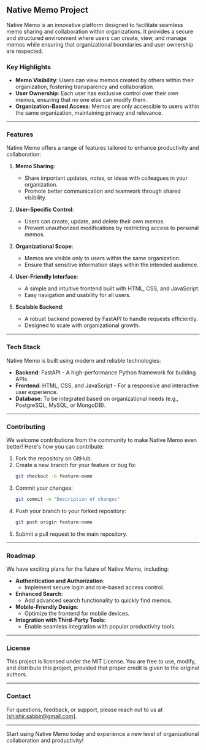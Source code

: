 
## Native Memo Project

Native Memo is an innovative platform designed to facilitate seamless memo sharing and collaboration within organizations. It provides a secure and structured environment where users can create, view, and manage memos while ensuring that organizational boundaries and user ownership are respected.

### Key Highlights

- **Memo Visibility**: Users can view memos created by others within their organization, fostering transparency and collaboration.
- **User Ownership**: Each user has exclusive control over their own memos, ensuring that no one else can modify them.
- **Organization-Based Access**: Memos are only accessible to users within the same organization, maintaining privacy and relevance.

---

### Features

Native Memo offers a range of features tailored to enhance productivity and collaboration:

1. **Memo Sharing**:
    - Share important updates, notes, or ideas with colleagues in your organization.
    - Promote better communication and teamwork through shared visibility.

2. **User-Specific Control**:
    - Users can create, update, and delete their own memos.
    - Prevent unauthorized modifications by restricting access to personal memos.

3. **Organizational Scope**:
    - Memos are visible only to users within the same organization.
    - Ensure that sensitive information stays within the intended audience.

4. **User-Friendly Interface**:
    - A simple and intuitive frontend built with HTML, CSS, and JavaScript.
    - Easy navigation and usability for all users.

5. **Scalable Backend**:
    - A robust backend powered by FastAPI to handle requests efficiently.
    - Designed to scale with organizational growth.

---

### Tech Stack

Native Memo is built using modern and reliable technologies:

- **Backend**: FastAPI - A high-performance Python framework for building APIs.
- **Frontend**: HTML, CSS, and JavaScript - For a responsive and interactive user experience.
- **Database**: To be integrated based on organizational needs (e.g., PostgreSQL, MySQL, or MongoDB).

---


### Contributing

We welcome contributions from the community to make Native Memo even better! Here's how you can contribute:

1. Fork the repository on GitHub.
2. Create a new branch for your feature or bug fix:
    ```bash
    git checkout -b feature-name
    ```
3. Commit your changes:
    ```bash
    git commit -m "Description of changes"
    ```
4. Push your branch to your forked repository:
    ```bash
    git push origin feature-name
    ```
5. Submit a pull request to the main repository.

---

### Roadmap

We have exciting plans for the future of Native Memo, including:

- **Authentication and Authorization**:
  - Implement secure login and role-based access control.
- **Enhanced Search**:
  - Add advanced search functionality to quickly find memos.
- **Mobile-Friendly Design**:
  - Optimize the frontend for mobile devices.
- **Integration with Third-Party Tools**:
  - Enable seamless integration with popular productivity tools.

---

### License

This project is licensed under the MIT License. You are free to use, modify, and distribute this project, provided that proper credit is given to the original authors.

---

### Contact

For questions, feedback, or support, please reach out to us at [shishir.sabbir@gmail.com].

---

Start using Native Memo today and experience a new level of organizational collaboration and productivity!

